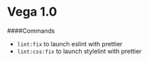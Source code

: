 # Vega 1.0

####Commands

-   `lint:fix` to launch eslint with prettier
-   `lint:css:fix` to launch stylelint with prettier
